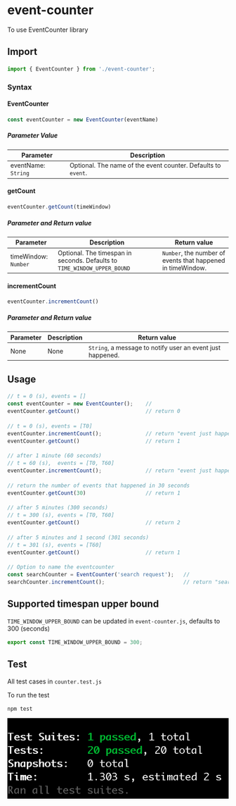 # event-counter

To use EventCounter library

## Import

``` javascript
import { EventCounter } from './event-counter';
```

### Syntax
#### EventCounter
```javascript
const eventCounter = new EventCounter(eventName)
```
##### Parameter Value
| Parameter | Description |
| ------------- | ------------- |
| eventName: `String`  | Optional. The name of the event counter. Defaults to `event`. |

#### getCount
```javascript
eventCounter.getCount(timeWindow)
```
##### Parameter and Return value
| Parameter  | Description | Return value |
| ------------- | ------------- | ------- |
| timeWindow: `Number` | Optional. The timespan in seconds. Defaults to `TIME_WINDOW_UPPER_BOUND` | `Number`, the number of events that happened in timeWindow. |


#### incrementCount
```javascript
eventCounter.incrementCount()
```

##### Parameter and Return value
| Parameter  | Description | Return value |
| ------------- | ------------- | ------- |
| None | None | `String`, a message to notify user an event just happened. |

## Usage 
```javascript
// t = 0 (s), events = []
const eventCounter = new EventCounter();    //
eventCounter.getCount()                     // return 0

// t = 0 (s), events = [T0]
eventCounter.incrementCount();              // return "event just happened"
eventCounter.getCount()                     // return 1

// after 1 minute (60 seconds)
// t = 60 (s),  events = [T0, T60]
eventCounter.incrementCount();              // return "event just happened"

// return the number of events that happened in 30 seconds
eventCounter.getCount(30)                   // return 1

// after 5 minutes (300 seconds)
// t = 300 (s), events = [T0, T60]
eventCounter.getCount()                     // return 2                    

// after 5 minutes and 1 second (301 seconds)
// t = 301 (s), events = [T60]
eventCounter.getCount()                     // return 1

// Option to name the eventcounter
const searchCounter = EventCounter('search request');   //
searchCounter.incrementCount();                         // return "search request just happened"
```

## Supported timespan upper bound

`TIME_WINDOW_UPPER_BOUND` can be updated in `event-counter.js`, defaults to 300 (seconds)

```javascript
export const TIME_WINDOW_UPPER_BOUND = 300;
```

## Test
All test cases in `counter.test.js`

To run the test

```
npm test
```

![alt test](test.png)
